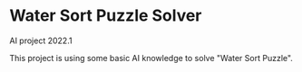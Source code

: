 # Water Sort Puzzle Solver
AI project 2022.1

This project is using some basic AI knowledge to solve "Water Sort Puzzle".

